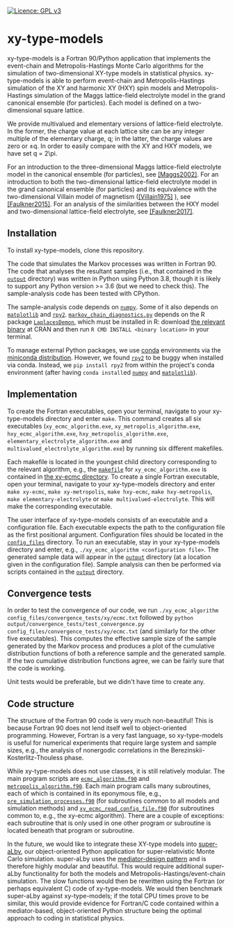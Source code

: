 [![Licence: GPL v3](https://img.shields.io/badge/Licence-GPLv3-blue.svg)](LICENCE)

# xy-type-models

xy-type-models is a Fortran 90/Python application that implements the event-chain and Metropolis-Hastings Monte Carlo 
algorithms for the simulation of two-dimensional XY-type models in statistical physics. xy-type-models is able to 
perform event-chain and Metropolis-Hastings simulation of the XY and harmonic XY (HXY) spin models and 
Metropolis-Hastings simulation of the Maggs lattice-field electrolyte model in the grand canonical ensemble (for 
particles). Each model is defined on a two-dimensional square lattice. 

We provide multivalued and elementary versions of lattice-field electrolyte. In the former, the charge value at each 
lattice site can be any integer multiple of the elementary charge, q; in the latter, the charge values are zero or ±q. 
In order to easily compare with the XY and HXY models, we have set q = 2\pi.

For an introduction to the three-dimensional Maggs lattice-field electrolyte model in the canonical ensemble (for 
particles), see [\[Maggs2002\]](https://doi.org/10.1103/PhysRevLett.88.196402). For an introduction to both the 
two-dimensional lattice-field electrolyte model in the grand canonical ensemble (for particles) and its equivalence 
with the two-dimensional Villain model of magnetism ([\[Villain1975\]](https://doi.org/10.1051/jphys:01975003606058100)
), see [\[Faulkner2015\]](https://doi.org/10.1103/PhysRevB.91.155412). For an analysis of the similarities between the 
HXY model and two-dimensional lattice-field electrolyte, see [\[Faulkner2017\]](
https://doi.org/10.1088/1361-648X/aa523f).

## Installation

To install xy-type-models, clone this repository.

The code that simulates the Markov processes was written in Fortran 90. The code that analyses the resultant samples 
(i.e., that contained in the [`output`](output) directory) was written in Python using Python 3.8, though it is likely 
to support any Python version >= 3.6 (but we need to check this). The sample-analysis code has been tested with CPython.

The sample-analysis code depends on [`numpy`](https://numpy.org). Some of it also depends on [`matplotlib`](
https://matplotlib.org) and [`rpy2`](https://rpy2.github.io). [`markov_chain_diagnostics.py`](
output/markov_chain_diagnostics.py) depends on the R package [`LaplacesDemon`](
https://cran.r-project.org/web/packages/LaplacesDemon/), which must be installed in R: download [the relevant binary](
https://cran.r-project.org/web/packages/LaplacesDemon/) at CRAN and then run `R CMD INSTALL <binary location>` in your 
terminal.

To manage external Python packages, we use [conda](https://docs.conda.io/projects/conda/en/latest/) environments via 
the [miniconda distribution](https://docs.conda.io/en/latest/miniconda.html). However, we found [`rpy2`](
https://rpy2.github.io) to be buggy when installed via conda. Instead, we `pip install rpy2` from within the project's 
conda environment (after having `conda install`ed [`numpy`](https://numpy.org) and [`matplotlib`](
https://matplotlib.org)).

## Implementation

To create the Fortran executables, open your terminal, navigate to your xy-type-models directory and enter `make`. This 
command creates all six executables (`xy_ecmc_algorithm.exe`, `xy_metropolis_algorithm.exe`, `hxy_ecmc_algorithm.exe`, 
`hxy_metropolis_algorithm.exe`, `elementary_electrolyte_algorithm.exe` and `multivalued_electrolyte_algorithm.exe`) by 
running six different makefiles.

Each makefile is located in the youngest child directory corresponding to the relevant 
algorithm, e.g., the [`makefile`](src/xy_models/xy/ecmc/makefile) for `xy_ecmc_algorithm.exe` is contained in [the 
xy-ecmc directory](src/xy_models/xy/ecmc). To create a single Fortran executable, open your terminal, navigate to your 
xy-type-models directory and enter `make xy-ecmc`, `make xy-metropolis`, `make hxy-ecmc`, `make hxy-metropolis`, 
`make elementary-electrolyte` or `make multivalued-electrolyte`. This will make the corresponding executable.

The user interface of xy-type-models consists of an executable and a configuration file. Each executable expects the 
path to the configuration file as the first positional argument. Configuration files should be located in the [
`config_files`](config_files) directory. To run an executable, stay in your xy-type-models directory and enter, e.g., 
`./xy_ecmc_algorithm <configuration file>`. The generated sample data will appear in the [`output`](output) directory 
(at a location given in the configuration file). Sample analysis can then be performed via scripts contained in the [
`output`](output) directory.

## Convergence tests

In order to test the convergence of our code, we run `./xy_ecmc_algorithm config_files/convergence_tests/xy/ecmc.txt` 
followed by `python output/convergence_tests/test_convergence.py config_files/convergence_tests/xy/ecmc.txt` (and 
similarly for the other five executables). This computes the effective sample size of the sample generated by the Markov 
process and produces a plot of the cumulative distribution functions of both a reference sample and the generated 
sample. If the two cumulative distribution functions agree, we can be fairly sure that the code is working.

Unit tests would be preferable, but we didn't have time to create any.

## Code structure

The structure of the Fortran 90 code is very much non-beautiful! This is because Fortran 90 does not lend itself well 
to object-oriented programming. However, Fortran is a very fast language, so xy-type-models is useful for numerical 
experiments that require large system and sample sizes, e.g., the analysis of nonergodic correlations in the 
Berezinskii-Kosterlitz-Thouless phase.

While xy-type-models does not use classes, it is still relatively modular. The main program scripts are [
`ecmc_algorithm.f90`](src/ecmc_algorithm.f90) and [`metropolis_algorithm.f90`](src/metropolis_algorithm.f90). Each main 
program calls many subroutines, each of which is contained in its eponymous file, e.g., [
`pre_simulation_processes.f90`](src/pre_simulation_processes.f90) (for subroutines common to all models and simulation 
methods) and [`xy_ecmc_read_config_file.f90`](src/xy_models/xy/ecmc/xy_ecmc_read_config_file.f90) (for subroutines 
common to, e.g., the xy-ecmc algorithm). There are a couple of exceptions: each subroutine that is only used in one 
other program or subroutine is located beneath that program or subroutine.

In the future, we would like to integrate these XY-type models into [super-aLby](
https://github.com/michaelfaulkner/super-aLby), our object-oriented Python application for super-relativistic Monte 
Carlo simulation. super-aLby uses the [mediator-design pattern](https://en.wikipedia.org/wiki/Mediator_pattern) and is 
therefore highly modular and beautiful. This would require additional super-aLby functionality for both the models and 
Metropolis-Hastings/event-chain simulation. The slow functions would then be rewritten using the Fortran (or perhaps 
equivalent C) code of xy-type-models. We would then benchmark super-aLby against xy-type-models; if the total CPU times 
prove to be similar, this would provide evidence for Fortran/C code contained within a mediator-based, object-oriented 
Python structure being the optimal approach to coding in statistical physics.
